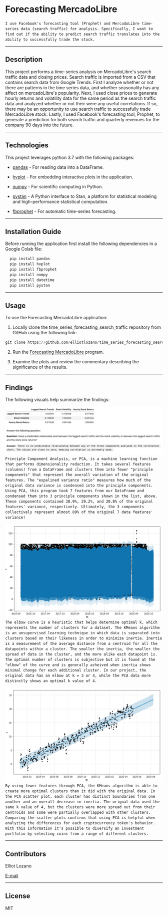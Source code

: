 # Forecasting MercadoLibre

`I use Facebook's forecasting tool (Prophet) and MercadoLibre time-series data (search traffic) for analysis. Specifically, I want to find out if the ability to predict search traffic translates into the ability to successfully trade the stock.`

---

## Description

This project performs a time-series analysis on MercadoLibre's search traffic data and closing prices. Search traffic is imported from a CSV that contains search data from Google Trends. First I analyze whether or not there are patterns in the time series data, and whether seasonality has any affect on mercadoLibre's popularity. Next, I used close prices to generate hourly returns and volatility data for the same period as the search traffic data and analyzed whether or not their were any useful correlations. If so, there may be an opportunity to use search traffic to successfully trade MercadoLibre stock. Lastly, I used Facebook's forecasting tool, Prophet, to generate a prediction for both search traffic and quarterly revenues for the company 90 days into the future.

---

## Technologies

This project leverages python 3.7 with the following packages:

* [pandas](https://github.com/pandas-dev/pandas) - For reading data into a DataFrame.

* [hvplot](https://pypi.org/project/hvplot/) - For embedding interactive plots in the application.

* [numpy](https://pypi.org/project/numpy/) - For scientific computing in Python.

* [pystan](https://pypi.org/project/pystan/) - A Python interface to Stan, a platform for statistical modeling and high-performance statistical computation.

* [fbprophet](https://pypi.org/project/fbprophet/) - For automatic time-series forecasting.

---

## Installation Guide

Before running the application first install the following dependencies in a Google Colab file:

```python
  pip install pandas
  pip install hvplot
  pip install fbprophet
  pip install numpy
  pip install datetime
  pip install pystan
```

---

## Usage

To use the Forecasting MercadoLibre application:

1. Locally clone the time_series_forecasting_search_traffic repository from GitHub using the following link:

```python
git clone https://github.com/elliotlozano/time_series_forecasting_search_traffic.git
```

2. Run the [Forecasting MercadoLibre](forecasting_net_prophet.ipynb) program.

3. Examine the plots and review the commentary describing the significance of the results.

---

## Findings

The following visuals help summarize the findings:

![Correlation: Traffic, Returns, and Volatility](correlation_table.png)
`Principle Component Analysis, or PCA, is a machine learning function that performs dimensionality reduction. It takes several features (columns) from a DataFrame and clusters them into fewer "principle components" that represent the overall variation of the original features. The "expalined variance ratio" measures how much of the original data variance is condensed into the principle components. Using PCA, this program took 7 features from our DataFrame and condensed them into 3 principle components shown in the list, above. These components contained 38.9%, 29.2%, and 20.8% of the original features' variance, respectively. Ultimately, the 3 components collectively represent almost 89% of the original 7 data features' variance!`

![Forecasting Search Traffic](forecast_traffic.png)
`The elbow curve is a heuristic that helps determine optimal k, which represents the number of clusters for a dataset. The KMeans algorithm is an unsupervised learning technique in which data is separated into clusters based on their likeness in order to minimize inertia. Inertia is a measurement of the average distance from a centroid for all the datapoints within a cluster. The smaller the inertia, the smaller the spread of data in the cluster, and the more alike each datapoint is. The optimal number of clusters is subjective but it is found at the "elbow" of the curve and is generally acheived when inertia shows minimal change for each additional cluster. In our project, the original data has an elbow at k = 3 or 4, while the PCA data more distinctly shows an optimal k value of 4.`

![Forecasting Quarterly Revenue](forecast_revenue.png)
`By using fewer features through PCA, the KMeans algorithm is able to create more optimal clusters than it did with the original data. In the PCA scatter plot, each cluster has distinct boundaries from one another and an overall decrease in inertia. The orignal data used the same k value of 4, but the clusters were more spread out from their centroids and some were partially overlapped with other clusters. Comparing the scatter plots confirms that using PCA is helpful when analyzing the differences for each cryptocurrency token's behavior. With this information it's possible to diversify an investment portfolio by selecting coins from a range of different clusters.`

---

## Contributors

Elliot Lozano

[E-mail](elliotlozano95@gmail.com)

---

## License

MIT


